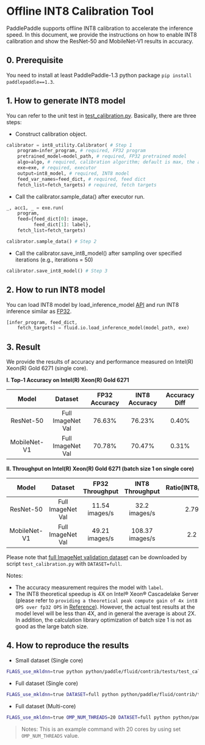# Offline INT8 Calibration Tool

PaddlePaddle supports offline INT8 calibration to accelerate the inference speed. In this document, we provide the instructions on how to enable INT8 calibration and show the ResNet-50 and MobileNet-V1 results in accuracy.

## 0. Prerequisite
You need to install at least PaddlePaddle-1.3 python package `pip install paddlepaddle==1.3`.

## 1. How to generate INT8 model
You can refer to the unit test in [test_calibration.py](../tests/test_calibration.py). Basically, there are three steps:
* Construct calibration object.

```python
calibrator = int8_utility.Calibrator( # Step 1
    program=infer_program, # required, FP32 program
    pretrained_model=model_path, # required, FP32 pretrained model
    algo=algo, # required, calibration algorithm; default is max, the alternative is KL (Kullback–Leibler divergence)
    exe=exe, # required, executor
    output=int8_model, # required, INT8 model
    feed_var_names=feed_dict, # required, feed dict
    fetch_list=fetch_targets) # required, fetch targets
```

* Call the calibrator.sample_data() after executor run.
```python
_, acc1, _ = exe.run(
    program,
    feed={feed_dict[0]: image,
          feed_dict[1]: label},
    fetch_list=fetch_targets)

calibrator.sample_data() # Step 2
```

* Call the calibrator.save_int8_model() after sampling over specified iterations (e.g., iterations = 50)
```python
calibrator.save_int8_model() # Step 3
```

## 2. How to run INT8 model
You can load INT8 model by load_inference_model [API](https://github.com/PaddlePaddle/Paddle/blob/8b50ad80ff6934512d3959947ac1e71ea3fb9ea3/python/paddle/fluid/io.py#L991) and run INT8 inference similar as [FP32](https://github.com/PaddlePaddle/models/blob/develop/fluid/PaddleCV/object_detection/eval.py "FP32").

```python
[infer_program, feed_dict,
    fetch_targets] = fluid.io.load_inference_model(model_path, exe)
```

## 3. Result
We provide the results of accuracy and performance measured on Intel(R) Xeon(R) Gold 6271 (single core).

**I. Top-1 Accuracy on Intel(R) Xeon(R) Gold 6271**

| Model  | Dataset  | FP32 Accuracy  | INT8 Accuracy  | Accuracy Diff  |
| :------------: | :------------: | :------------: | :------------: | :------------: |
| ResNet-50  | Full ImageNet Val  |  76.63%  | 76.23%  | 0.40% |
| MobileNet-V1 | Full ImageNet Val  | 70.78%  | 70.47%  | 0.31%  |

**II. Throughput on Intel(R) Xeon(R) Gold 6271 (batch size 1 on single core)**

| Model  | Dataset  | FP32 Throughput  | INT8 Throughput  |  Ratio(INT8/FP32)  |
| :------------: | :------------: | :------------: | :------------: | :------------: |
| ResNet-50  | Full ImageNet Val  |  11.54 images/s | 32.2 images/s | 2.79 |
| MobileNet-V1 | Full ImageNet Val  | 49.21 images/s | 108.37 images/s | 2.2  |

Please note that [full ImageNet validation dataset](http://www.image-net.org/challenges/LSVRC/2012/nnoupb/ILSVRC2012_img_val.tar "full ImageNet validation dataset") can be downloaded by script `test_calibration.py` with `DATASET=full`. 

Notes:
* The accuracy measurement requires the model with `label`.
* The INT8 theoretical speedup is 4X on Intel® Xeon® Cascadelake Server (please refer to `providing a theoretical peak compute gain of 4x int8 OPS over fp32 OPS` in  [Reference](https://software.intel.com/en-us/articles/lower-numerical-precision-deep-learning-inference-and-training "Reference")). However, the actual test results at the model level will be less than 4X, and in general the average is about 2X. In addition, the calculation library optimization of batch size 1 is not as good as the large batch size.

## 4. How to reproduce the results
* Small dataset (Single core)
```bash
FLAGS_use_mkldnn=true python python/paddle/fluid/contrib/tests/test_calibration.py
```

* Full dataset (Single core)
```bash
FLAGS_use_mkldnn=true DATASET=full python python/paddle/fluid/contrib/tests/test_calibration.py
```

* Full dataset (Multi-core)
```bash
FLAGS_use_mkldnn=true OMP_NUM_THREADS=20 DATASET=full python python/paddle/fluid/contrib/tests/test_calibration.py
```
> Notes: This is an example command with 20 cores by using set `OMP_NUM_THREADS` value.
